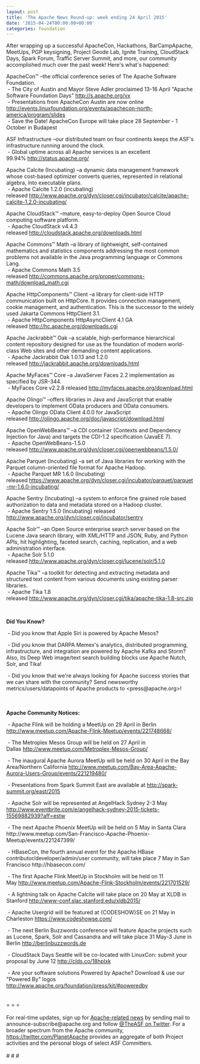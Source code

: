 ```yaml
---
layout: post
title: 'The Apache News Round-up: week ending 24 April 2015'
date: '2015-04-24T00:00:00+00:00'
categories: foundation
---
```

<div>After wrapping up a successful ApacheCon, Hackathons, BarCampApache, MeetUps, PGP keysigning, Project Geode Lab, Ignite Training, CloudStack Days, Spark Forum, Traffic Server Summit, and more, our community accomplished much over the past week! Here's what's happened:</div> 
  <div> 
    <p>ApacheCon™ –the official conference series of The Apache Software Foundation.<br />&nbsp;- The City of Austin and Mayor Steve Adler proclaimed 13-16 April &quot;Apache Software Foundation Days&quot;&nbsp;<a href="http://s.apache.org/vx">http://s.apache.org/vx</a><br />&nbsp;- Presentations from ApacheCon Austin are now online <a href="http://events.linuxfoundation.org/events/apachecon-north-america/program/slides">http://events.linuxfoundation.org/events/apachecon-north-america/program/slides</a><br />&nbsp;- Save the Date! ApacheCon Europe will take place 28 September - 1 October in Budapest</p> 
  </div> 
  <div> 
    <p> </p> 
    <p>ASF Infrastructure –our distributed team on four continents keeps the ASF's infrastructure running around the clock.<br />&nbsp;- Global uptime across all Apache services is an excellent 99.94%&nbsp;<a href="http://status.apache.org/">http://status.apache.org/</a></p> 
  </div> 
  <div> 
    <p>Apache Calcite (Incubating)&nbsp;–a dynamic data management framework whose cost-based optimizer converts queries, represented in relational algebra, into executable plans.<br />&nbsp;-&nbsp;Apache Calcite 1.2.0 (incubating) released&nbsp;<a href="http://www.apache.org/dyn/closer.cgi/incubator/calcite/apache-calcite-1.2.0-incubating/">http://www.apache.org/dyn/closer.cgi/incubator/calcite/apache-calcite-1.2.0-incubating/</a></p> 
    <p>Apache CloudStack™&nbsp;–mature, easy-to-deploy Open Source Cloud computing software platform.<br />&nbsp;- Apache CloudStack v4.4.3 released&nbsp;<a href="http://cloudstack.apache.org/downloads.html">http://cloudstack.apache.org/downloads.html</a></p> 
    <p>Apache Commons™ Math –a library of lightweight, self-contained mathematics and statistics components addressing the most common problems not available in the Java programming language or Commons Lang.<br />&nbsp;- Apache Commons Math 3.5 released&nbsp;<a href="http://commons.apache.org/proper/commons-math/download_math.cgi">http://commons.apache.org/proper/commons-math/download_math.cgi</a></p> 
    <p>Apache HttpComponents™ Client –a library for client-side HTTP communication built on HttpCore. It provides connection management, cookie management, and authentication. This is the successor to the widely used Jakarta Commons HttpClient 3.1.<br />&nbsp;- Apache HttpComponents HttpAsyncClient 4.1 GA released&nbsp;<a href="http://hc.apache.org/downloads.cgi">http://hc.apache.org/downloads.cgi</a></p> 
    <p>Apache Jackrabbit™ Oak –a scalable, high-performance hierarchical content repository designed for use as the foundation of modern world-class Web sites and other demanding content applications.<br />&nbsp;- Apache Jackrabbit Oak 1.0.13 and 1.2.0 released&nbsp;<a href="http://jackrabbit.apache.org/downloads.html">http://jackrabbit.apache.org/downloads.html</a></p> 
  </div> 
  <div> 
    <p>Apache MyFaces™ Core –a JavaServer Faces 2.2 implementation as specified by JSR-344.<br />&nbsp;- MyFaces Core v2.2.8 released&nbsp;<a href="http://myfaces.apache.org/download.html">http://myfaces.apache.org/download.html</a></p> 
    <p>Apache Olingo™ –offers libraries in Java and JavaScript that enable developers to implement OData producers and OData consumers.<br />&nbsp;- Apache Olingo OData Client 4.0.0 for JavaScript released&nbsp;<a href="http://olingo.apache.org/doc/javascript/download.html">http://olingo.apache.org/doc/javascript/download.html</a></p> 
    <p>Apache OpenWebBeans™ –a CDI container (Contexts and Dependency Injection for Java) and targets the CDI-1.2 specification (JavaEE 7).<br />&nbsp;- Apache OpenWebBeans-1.5.0 released&nbsp;<a href="http://www.apache.org/dyn/closer.cgi/openwebbeans/1.5.0/">http://www.apache.org/dyn/closer.cgi/openwebbeans/1.5.0/</a></p> 
    <p>Apache Parquet (Incubating) –a set of Java libraries for working with the Parquet column-oriented file format for Apache Hadoop.<br />&nbsp;- Apache Parquet MR 1.6.0 (Incubating) released&nbsp;<a href="https://www.apache.org/dyn/closer.cgi/incubator/parquet/parquet-mr-1.6.0-incubating/">https://www.apache.org/dyn/closer.cgi/incubator/parquet/parquet-mr-1.6.0-incubating/</a></p> 
    <p>Apache Sentry (Incubating)&nbsp;–a system to enforce fine grained role based authorization to data and metadata stored on a Hadoop cluster.<br />&nbsp;- Apache Sentry 1.5.0 (Incubating) released <a href="http://www.apache.org/dyn/closer.cgi/incubator/sentry">http://www.apache.org/dyn/closer.cgi/incubator/sentry</a></p> 
  </div> 
  <p>Apache Solr™ –an Open Source enterprise search server based on the Lucene Java search library, with XML/HTTP and JSON, Ruby, and Python APIs, hit highlighting, faceted search, caching, replication, and a web administration interface.<br />&nbsp;- Apache Solr 5.1.0 released&nbsp;<a href="http://www.apache.org/dyn/closer.cgi/lucene/solr/5.1.0">http://www.apache.org/dyn/closer.cgi/lucene/solr/5.1.0</a></p> 
  <p>Apache Tika™ –a toolkit for detecting and extracting metadata and structured text content from various documents using existing parser libraries.<br />&nbsp;- Apache Tika 1.8 released&nbsp;<a href="http://www.apache.org/dyn/closer.cgi/tika/apache-tika-1.8-src.zip">http://www.apache.org/dyn/closer.cgi/tika/apache-tika-1.8-src.zip</a></p> 
  <div><br /></div> 
  <p> </p> 
  <div> 
    <p><b>Did You Know?</b></p> 
  </div> 
  <div>&nbsp;- Did you know that Apple Siri is powered by Apache Mesos?</div> 
  <p>&nbsp;- Did you know that DARPA Memex's analytics, distributed programming, infrastructure, and integration are powered by Apache Kafka and Storm? Also, its Deep Web image/text search building blocks use Apache Nutch, Solr, and Tika!</p> 
  <div> 
    <p>&nbsp;- Did you know that we're always looking for Apache success stories that we can share with the community? Send newsworthy metrics/users/datapoints of Apache products to &lt;press@apache.org&gt;!</p> 
  </div> 
  <div><br /></div> 
  <div><br /></div> 
  <div><b>Apache Community Notices:</b></div> 
  <p> </p> 
  <p>&nbsp;- Apache Flink will be holding a MeetUp on 29 April in Berlin <a href="http://www.meetup.com/Apache-Flink-Meetup/events/221748668/">http://www.meetup.com/Apache-Flink-Meetup/events/221748668/</a></p> 
  <p>&nbsp;- The Metroplex Mesos Group will be held on 27 April in Dallas&nbsp;<a href="http://www.meetup.com/Metroplex-Mesos-Group/">http://www.meetup.com/Metroplex-Mesos-Group/</a></p> 
  <p>&nbsp;- The inaugural Apache Aurora MeetUp will be held on 30 April in the Bay Area/Northern California&nbsp;<a href="http://www.meetup.com/Bay-Area-Apache-Aurora-Users-Group/events/221219480/">http://www.meetup.com/Bay-Area-Apache-Aurora-Users-Group/events/221219480/</a></p> 
  <div> 
    <p>&nbsp;- Presentations from Spark Summit East are available at <a href="http://spark-summit.org/east/2015">http://spark-summit.org/east/2015</a></p> 
    <p>&nbsp;- Apache Solr will be represented at AngelHack Sydney 2-3 May <a href="http://www.eventbrite.com/e/angelhack-sydney-2015-tickets-15569882939?aff=estw">http://www.eventbrite.com/e/angelhack-sydney-2015-tickets-15569882939?aff=estw</a> </p> 
    <p>&nbsp;- The next Apache Phoenix MeetUp will be held on 5 May in Santa Clara http://www.meetup.com/San-Francisco-Apache-Phoenix-Meetup/events/221247399/</p> 
  </div> 
  <div>&nbsp;- HBaseCon, the fourth annual event for the Apache HBase contributor/developer/admin/user community, will take place 7 May in San Francisco http://hbasecon.com/</div> 
  <div> 
    <p>&nbsp;- The first Apache Flink MeetUp in Stockholm will be held on 11 May&nbsp;<a href="http://www.meetup.com/Apache-Flink-Stockholm/events/221701529/">http://www.meetup.com/Apache-Flink-Stockholm/events/221701529/</a></p> 
  </div> 
  <div>&nbsp;- A lightning talk on Apache Calcite will take place on 20 May at XLDB in Stanford <a href="http://www-conf.slac.stanford.edu/xldb2015/">http://www-conf.slac.stanford.edu/xldb2015/</a></div> 
  <div> 
    <p>&nbsp;- Apache Usergrid will be featured at {CODESHOW}SE on 21 May in Charleston <a href="https://www.codeshowse.com/">https://www.codeshowse.com/</a></p> 
    <p><a href="https://www.codeshowse.com/"></a>&nbsp;- The next Berlin Buzzwords conference will feature Apache projects such as Lucene, Spark, Solr and Cassandra and will take place 31 May-3 June in Berlin <a href="http://berlinbuzzwords.de">http://berlinbuzzwords.de</a></p> 
  </div> 
  <div> 
    <p> </p> 
    <p>&nbsp;- CloudStack Days Seattle will be co-located with LinuxCon: submit your proposal by June 12 <a href="http://clds.co/18hplxk">http://clds.co/18hplxk</a></p> 
  </div> 
  <div>&nbsp;- Are your software solutions Powered by Apache? Download &amp; use our &quot;Powered By&quot; logos <a href="http://www.apache.org/foundation/press/kit/#poweredby">http://www.apache.org/foundation/press/kit/#poweredby</a></div> 
  <div><br /></div> 
  <div><br /></div> 
  <div>= = =</div> 
  <div><br /></div> 
  <div>For real-time updates, sign up for <a href="http://www.apache.org/foundation/mailinglists.html#foundation-announce">Apache-related news</a> by sending mail to announce-subscribe@apache.org and follow <a href="https://twitter.com/TheASF">@TheASF on Twitter</a>. For a broader spectrum from the Apache community, <a href="https://twitter.com/PlanetApache">https://twitter.com/PlanetApache</a> provides an aggregate of both Project activities and the personal blogs of select ASF Committers.</div> 
  <div><br /></div> 
  <div># # #</div>
